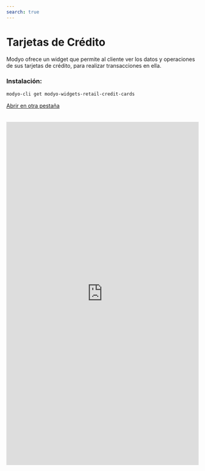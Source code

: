 ```yaml
---
search: true
---
```


# Tarjetas de Crédito

Modyo ofrece un widget que permite al cliente ver los datos y operaciones de sus tarjetas de crédito, para realizar transacciones en ella.

### Instalación:

```bash
modyo-cli get modyo-widgets-retail-credit-cards
```

[Abrir en otra pestaña](https://widgets-es.modyo.com/personas/retail-credit-cards)

<iframe id="widgetFrame" src="https://widgets-es.modyo.com/personas/retail-credit-cards" width="100%"  frameBorder="0"  style="min-height:900px;overflow:auto;margin-top:20px;"/>

| Funcionalidad                 | Descripción                                                                                                                                                                                                                                                        |
| :---------------------------- | :----------------------------------------------------------------------------------------------------------------------------------------------------------------------------------------------------------------------------------------------------------------- |
| Resumen de Tarjeta de Crédito | Presenta un resumen del estado de la tarjeta de crédito. <br><br>La información específica asociada a los saldos (disponible, utilizado y cupo total) se presenta de manera numérica y gráfica.                                                                    |
| Consulta de Saldo             | Esta consulta muestra los cupos de la tarjeta específica por tipo de moneda, además de indicadores de gastos en comparación con el Cupo disponible.                                                                                                                |
| Estado de Cuenta              | Muestra el estado de cuenta con los movimientos del último periodo facturado para una tarjeta de crédito.                                                                                                                                                          |
| Últimos movimientos           | Muestra todos los movimientos nacionales e internacionales que no están facturados.                                                                                                                                                                                |
| Pagar deuda                   | Corresponde a la funcionalidad de pago de la deuda.<br><br> Este pago de deuda puede ser total o parcial.<br><br> Hacer click en este botón llevará al widget de Pago de Tarjetas, donde se podrá seleccionar la opción de pago de deuda nacional o internacional. |

<script>

  export default {
    mounted() {

      function setIframeHeightCO(id, ht) {
          var ifrm = document.getElementById(id);
          if(ifrm) {
            ifrm.style.height = ht + 4 + "px";
          }
      }
      // iframed document sends its height using postMessage
      function handleDocHeightMsg(e) {
          // check origin
          if ( e.origin === 'https://widgets-es.modyo.com' ) {
              // parse data
              var data = JSON.parse( e.data );

              console.log('data:', data)
              // check data object
              if ( data['docHeight'] ) {
                  setIframeHeightCO( 'widgetFrame', data['docHeight'] );
              } else {
                  setIframeHeightCO( 'widgetFrame', 700 );
              }
          }
      }

      // assign message handler
      if ( window.addEventListener ) {
          window.addEventListener('message', handleDocHeightMsg, false);
      }
    }
  }

</script>
